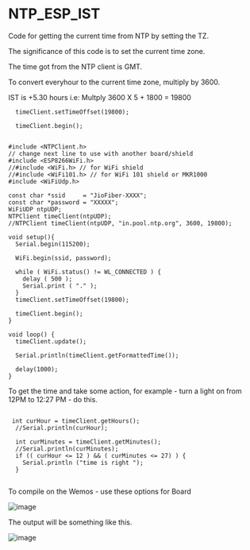 # NTP_ESP_IST



Code for getting the current time from NTP by setting the TZ.

The significance of this code is to set the current time zone.

The time got from the NTP client is GMT.

To convert everyhour to the current time zone, multiply by 3600.

IST is +5.30 hours i.e: Multply 3600 X 5  + 1800 = 19800



```
  timeClient.setTimeOffset(19800);

  timeClient.begin();
  
```
  



```
#include <NTPClient.h>
// change next line to use with another board/shield
#include <ESP8266WiFi.h>
//#include <WiFi.h> // for WiFi shield
//#include <WiFi101.h> // for WiFi 101 shield or MKR1000
#include <WiFiUdp.h>

const char *ssid     = "JioFiber-XXXX";
const char *password = "XXXXX";
WiFiUDP ntpUDP;
NTPClient timeClient(ntpUDP);
//NTPClient timeClient(ntpUDP, "in.pool.ntp.org", 3600, 19800);

void setup(){
  Serial.begin(115200);

  WiFi.begin(ssid, password);

  while ( WiFi.status() != WL_CONNECTED ) {
    delay ( 500 );
    Serial.print ( "." );
  }
  timeClient.setTimeOffset(19800);

  timeClient.begin();
}

void loop() {
  timeClient.update();

  Serial.println(timeClient.getFormattedTime());

  delay(1000);
}
```


To get the time and take some action, for example - turn a light on from 12PM to 12:27 PM - do this.
```

 int curHour = timeClient.getHours();
  //Serial.println(curHour);

  int curMinutes = timeClient.getMinutes();
  //Serial.println(curMinutes);
  if (( curHour <= 12 ) && ( curMinutes <= 27) ) {
    Serial.println ("time is right ");
  }
 
```


To compile on the Wemos - use these options for Board

![image](https://user-images.githubusercontent.com/14288989/213639009-63e61d29-c0a2-4279-abef-5b003f1e23e1.png)


The output will be something like this.


![image](https://user-images.githubusercontent.com/14288989/213639077-b5f65b3c-2518-4a76-afcb-7f472a90dc87.png)

